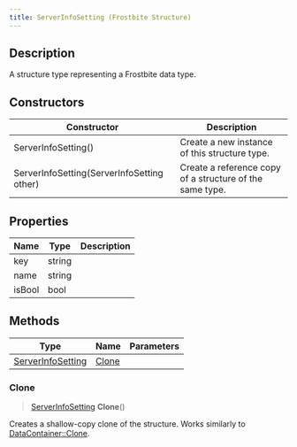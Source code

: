 ```yaml
---
title: ServerInfoSetting (Frostbite Structure)
---
```

## Description

A structure type representing a Frostbite data type.

## Constructors

| Constructor                                | Description                                              |
| ------------------------------------------ | -------------------------------------------------------- |
| ServerInfoSetting()                        | Create a new instance of this structure type.            |
| ServerInfoSetting(ServerInfoSetting other) | Create a reference copy of a structure of the same type. |

## Properties

| Name   | Type   | Description |
| ------ | ------ | ----------- |
| key    | string |             |
| name   | string |             |
| isBool | bool   |             |

## Methods

| Type                                   | Name            | Parameters |
| -------------------------------------- | --------------- | ---------- |
| [ServerInfoSetting](ServerInfoSetting) | [Clone](#clone) |            |

### Clone

> [ServerInfoSetting](ServerInfoSetting) **Clone**()

Creates a shallow-copy clone of the structure. Works similarly to [DataContainer::Clone](/vext/ref/cls/shr/datacontainer#clone).

